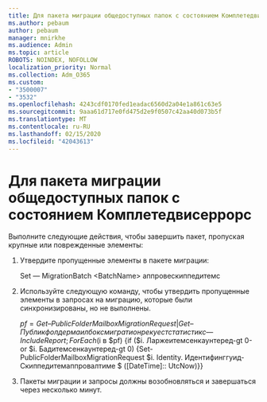 ```yaml
---
title: Для пакета миграции общедоступных папок с состоянием Комплетедвисеррорс
ms.author: pebaum
author: pebaum
manager: mnirkhe
ms.audience: Admin
ms.topic: article
ROBOTS: NOINDEX, NOFOLLOW
localization_priority: Normal
ms.collection: Adm_O365
ms.custom:
- "3500007"
- "3532"
ms.openlocfilehash: 4243cdf0170fed1eadac6560d2a04e1a861c63e5
ms.sourcegitcommit: 9aaa61d717e0fd475d2e9f0507c42aa40d073b5f
ms.translationtype: MT
ms.contentlocale: ru-RU
ms.lasthandoff: 02/15/2020
ms.locfileid: "42043613"
---
```

# <a name="for-public-folder-migration-batch-with-completedwitherrors-status"></a>Для пакета миграции общедоступных папок с состоянием Комплетедвисеррорс

Выполните следующие действия, чтобы завершить пакет, пропуская крупные или поврежденные элементы: 
1. Утвердите пропущенные элементы в пакете миграции:

    Set — MigrationBatch \<BatchName> аппровескиппедитемс 
2. Используйте следующую команду, чтобы утвердить пропущенные элементы в запросах на миграцию, которые были синхронизированы, но не выполнены.

    $pf = Get – PublicFolderMailboxMigrationRequest | Get – Публикфолдермаилбоксмигратионрекуестстатистикс — IncludeReport; ForEach ($i в $pf) {if ($i. Ларжеитемсенкаунтеред-gt 0-or $i. Бадитемсенкаунтеред-gt 0) {Set-PublicFolderMailboxMigrationRequest $i. Identity. Идентифинггуид-Скиппедитемаппровалтиме $ ([DateTime]:: UtcNow)}}
3. Пакеты миграции и запросы должны возобновляться и завершаться через несколько минут.

